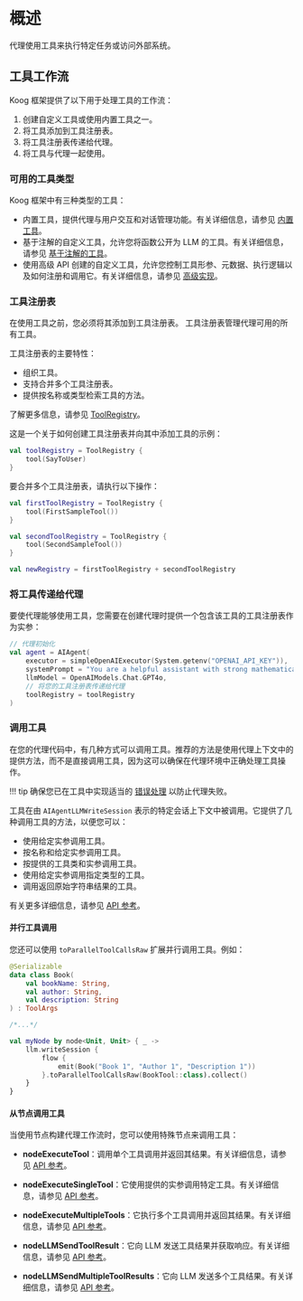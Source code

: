 # 概述

代理使用工具来执行特定任务或访问外部系统。

## 工具工作流

Koog 框架提供了以下用于处理工具的工作流：

1.  创建自定义工具或使用内置工具之一。
2.  将工具添加到工具注册表。
3.  将工具注册表传递给代理。
4.  将工具与代理一起使用。

### 可用的工具类型

Koog 框架中有三种类型的工具：

-   内置工具，提供代理与用户交互和对话管理功能。有关详细信息，请参见 [内置工具](built-in-tools.md)。
-   基于注解的自定义工具，允许您将函数公开为 LLM 的工具。有关详细信息，请参见 [基于注解的工具](annotation-based-tools.md)。
-   使用高级 API 创建的自定义工具，允许您控制工具形参、元数据、执行逻辑以及如何注册和调用它。有关详细信息，请参见 [高级实现](advanced-tool-implementation.md)。

### 工具注册表

在使用工具之前，您必须将其添加到工具注册表。
工具注册表管理代理可用的所有工具。

工具注册表的主要特性：

-   组织工具。
-   支持合并多个工具注册表。
-   提供按名称或类型检索工具的方法。

了解更多信息，请参见 [ToolRegistry](https://api.koog.ai/agents/agents-tools/ai.koog.agents.core.tools/-tool-registry/index.html)。

这是一个关于如何创建工具注册表并向其中添加工具的示例：

```kotlin
val toolRegistry = ToolRegistry {
    tool(SayToUser)
}
```

要合并多个工具注册表，请执行以下操作：

```kotlin
val firstToolRegistry = ToolRegistry {
    tool(FirstSampleTool())
}

val secondToolRegistry = ToolRegistry {
    tool(SecondSampleTool())
}

val newRegistry = firstToolRegistry + secondToolRegistry
```

### 将工具传递给代理

要使代理能够使用工具，您需要在创建代理时提供一个包含该工具的工具注册表作为实参：

```kotlin
// 代理初始化
val agent = AIAgent(
    executor = simpleOpenAIExecutor(System.getenv("OPENAI_API_KEY")),
    systemPrompt = "You are a helpful assistant with strong mathematical skills.",
    llmModel = OpenAIModels.Chat.GPT4o,
    // 将您的工具注册表传递给代理
    toolRegistry = toolRegistry
)
```

### 调用工具

在您的代理代码中，有几种方式可以调用工具。推荐的方法是使用代理上下文中的提供方法，而不是直接调用工具，因为这可以确保在代理环境中正确处理工具操作。

!!! tip
    确保您已在工具中实现适当的 [错误处理](agent-events.md) 以防止代理失败。

工具在由 `AIAgentLLMWriteSession` 表示的特定会话上下文中被调用。它提供了几种调用工具的方法，以便您可以：

-   使用给定实参调用工具。
-   按名称和给定实参调用工具。
-   按提供的工具类和实参调用工具。
-   使用给定实参调用指定类型的工具。
-   调用返回原始字符串结果的工具。

有关更多详细信息，请参见 [API 参考](https://api.koog.ai/agents/agents-core/ai.koog.agents.core.agent.session/-a-i-agent-l-l-m-write-session/index.html)。

#### 并行工具调用

您还可以使用 `toParallelToolCallsRaw` 扩展并行调用工具。例如：

```kotlin
@Serializable
data class Book(
    val bookName: String,
    val author: String,
    val description: String
) : ToolArgs

/*...*/

val myNode by node<Unit, Unit> { _ ->
    llm.writeSession {
        flow {
            emit(Book("Book 1", "Author 1", "Description 1"))
        }.toParallelToolCallsRaw(BookTool::class).collect()
    }
}
```

#### 从节点调用工具

当使用节点构建代理工作流时，您可以使用特殊节点来调用工具：

*   **nodeExecuteTool**：调用单个工具调用并返回其结果。有关详细信息，请参见 [API 参考](https://api.koog.ai/agents/agents-core/ai.koog.agents.core.dsl.extension/node-execute-tool.html)。

*   **nodeExecuteSingleTool**：它使用提供的实参调用特定工具。有关详细信息，请参见 [API 参考](https://api.koog.ai/agents/agents-core/ai.koog.agents.core.dsl.extension/node-execute-single-tool.html)。

*   **nodeExecuteMultipleTools**：它执行多个工具调用并返回其结果。有关详细信息，请参见 [API 参考](https://api.koog.ai/agents/agents-core/ai.koog.agents.core.dsl.extension/node-execute-multiple-tools.html)。

*   **nodeLLMSendToolResult**：它向 LLM 发送工具结果并获取响应。有关详细信息，请参见 [API 参考](https://api.koog.ai/agents/agents-core/ai.koog.agents.core.dsl.extension/node-l-l-m-send-tool-result.html)。

*   **nodeLLMSendMultipleToolResults**：它向 LLM 发送多个工具结果。有关详细信息，请参见 [API 参考](https://api.koog.ai/agents/agents-core/ai.koog.agents.core.dsl.extension/node-l-l-m-send-multiple-tool-results.html)。